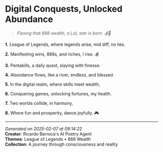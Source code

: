 # Digital Conquests, Unlocked Abundance

> *Flexing that 888 wealth, a LoL star is born. 💰🌟*

**1.** League of Legends, where legends arise, mid diff, no lies.


**2.** Manifesting wins, 888s, and riches, I rise. 💰


**3.** Pentakills, a daily quest, slaying with finesse.


**4.** Abundance flows, like a river, endless, and blessed.


**5.** In the digital realm, where skills meet wealth,


**6.** Conquering games, unlocking fortunes, my health.


**7.** Two worlds collide, in harmony,


**8.** Where fun and prosperity, dance joyfully. 🎮



---

*Generated on 2025-02-07 at 09:14:22*  
**Creator**: Ricardo Barroca's AI Poetry Agent  
**Themes**: League of Legends • 888 Wealth  
**Collection**: A journey through consciousness and reality